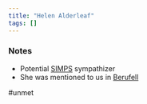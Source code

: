 ```yaml
---
title: "Helen Alderleaf"
tags: []
---
```


### Notes

- Potential [SIMPS](content/Organizations/SIMPS.md) sympathizer
- She was mentioned to us in [Berufell](content/Places/Berufell.md)

#unmet 